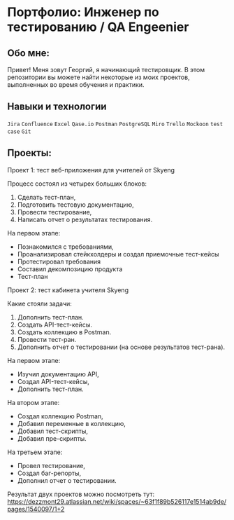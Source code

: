 # Портфолио: Инженер по тестированию / QA Engeenier
## Обо мне:
Привет! Меня зовут Георгий, я начинающий тестировщик.
В этом репозитории вы можете найти некоторые из моих проектов, выполненных во время обучения и практики.

## Навыки и технологии
``Jira``  ``Confluence``  ``Excel``  ``Qase.io``  ``Postman``  ``PostgreSQL``  ``Miro``  ``Trello``  ``Mockoon``  ``test case``  ``Git`` 

## Проекты:
Проект 1: тест веб-приложения для учителей от Skyeng

Процесс состоял из четырех больших блоков:
1. Сделать тест-план,
2. Подготовить тестовую документацию,
3. Провести тестирование,
4. Написать отчет о результатах тестирования.

На первом этапе:
- Познакомился с требованиями,
- Проанализировал стейкхолдеры и создал приемочные тест-кейсы
- Протестировал требования
- Составил декомпозицию продукта
- Тест-план 



Проект 2: тест кабинета учителя Skyeng

Какие стояли задачи:
1. Дополнить тест-план.
2. Создать API-тест-кейсы.
3. Создать коллекцию в Postman.
4. Провести тест-ран.
5. Дополнить отчет о тестировании (на основе результатов тест-рана).

На первом этапе:
- Изучил документацию API,
- Создал API-тест-кейсы,
- Дополнить тест-план.

На втором этапе:
- Создал коллекцию Postman,
- Добавил переменные в коллекцию,
- Добавил тест-скрипты,
- Добавил пре-скрипты.

На третьем этапе:
- Провел тестирование,
- Создал баг-репорты,
- Дополнил отчет о тестировании.

Результат двух проектов можно посмотреть тут: https://dezzmont29.atlassian.net/wiki/spaces/~63f1f89b526117e1514ab9de/pages/1540097/1+2
